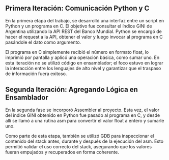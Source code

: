 ## Primera Iteración: Comunicación Python y C

En la primera etapa del trabajo, se desarrolló una interfaz entre un script en Python y un programa en C. El objetivo fue consultar el índice GINI de Argentina utilizando la API REST del Banco Mundial. Python se encargó de hacer el request a la API, obtener el valor y luego invocar al programa en C pasándole el dato como argumento.

El programa en C simplemente recibió el número en formato float, lo imprimió por pantalla y aplicó una operación básica, como sumar uno. En esta iteración no se utilizó código en ensamblador; el foco estuvo en lograr la interacción entre los lenguajes de alto nivel y garantizar que el traspaso de información fuera exitoso.
## Segunda Iteración: Agregando Lógica en Ensamblador

En la segunda fase se incorporó Assembler al proyecto. Esta vez, el valor del índice GINI obtenido en Python fue pasado al programa en C, y desde allí se llamó a una rutina asm para convertir el valor float a entero y sumarle uno.

Como parte de esta etapa, también se utilizó GDB para inspeccionar el contenido del stack antes, durante y después de la ejecución del asm. Esto permitió validar el uso correcto del stack, asegurando que los valores fueran empujados y recuperados en forma coherente.
